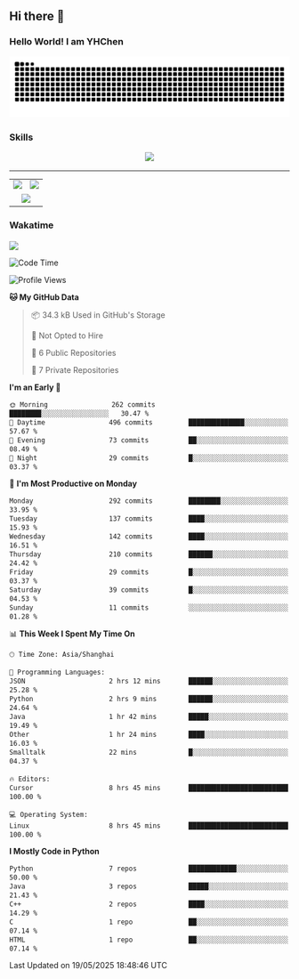 
## Hi there 👋

<!--
**YHChen0511/YHChen0511** is a ✨ _special_ ✨ repository because its `README.md` (this file) appears on your GitHub profile.

Here are some ideas to get you started:

- 🔭 I’m currently working on ...
- 🌱 I’m currently learning ...
- 👯 I’m looking to collaborate on ...
- 🤔 I’m looking for help with ...
- 💬 Ask me about ...
- 📫 How to reach me: ...
- 😄 Pronouns: ...
- ⚡ Fun fact: ...
-->
### Hello World!  I am YHChen

![](https://raw.githubusercontent.com/YHChen0511/YHChen0511/refs/heads/output/github-contribution-grid-snake.svg)

### Skills

<p align="center">
  <a href="https://skillicons.dev">
    <img src="https://skillicons.dev/icons?i=python,cpp,java,c,pytorch,git,docker,latex,mysql,linux,vscode" />
  </a>
</p>

---
<div align="center">
  <table style="width:100%;">
    <tr>
      <!-- 第一个图片 -->
      <td align="center">
        <img height='200' src="https://github-readme-stats.vercel.app/api?username=YHChen0511&show_icons=true" />
      </td>
      <!-- 第二个图片 -->
      <td align="center">
        <img height='200' src="https://github-readme-stats.vercel.app/api/top-langs/?username=YHChen0511&layout=compact" />
      </td>
    </tr>
    <!-- 第三个图片 -->
    <tr>
      <td colspan="2" align="center">
        <img height="220" src="https://github-readme-activity-graph.vercel.app/graph?username=YHChen0511&theme=github-compact&hide_border=true&area=true" />
      </td>
    </tr>
  </table>
</div>

### Wakatime
<img align="center" src="https://github-readme-stats.vercel.app/api/wakatime?username=YHChen0511&theme=transparent&hide_border=true&layout=compact&langs_count=20&range=last_30_days" />

<!--START_SECTION:waka-->
![Code Time](http://img.shields.io/badge/Code%20Time-228%20hrs%2058%20mins-blue)

![Profile Views](http://img.shields.io/badge/Profile%20Views-0-blue)

**🐱 My GitHub Data** 

> 📦 34.3 kB Used in GitHub's Storage 
 > 
> 🚫 Not Opted to Hire
 > 
> 📜 6 Public Repositories 
 > 
> 🔑 7 Private Repositories 
 > 
**I'm an Early 🐤** 

```text
🌞 Morning                262 commits         ████████░░░░░░░░░░░░░░░░░   30.47 % 
🌆 Daytime                496 commits         ██████████████░░░░░░░░░░░   57.67 % 
🌃 Evening                73 commits          ██░░░░░░░░░░░░░░░░░░░░░░░   08.49 % 
🌙 Night                  29 commits          █░░░░░░░░░░░░░░░░░░░░░░░░   03.37 % 
```
📅 **I'm Most Productive on Monday** 

```text
Monday                   292 commits         ████████░░░░░░░░░░░░░░░░░   33.95 % 
Tuesday                  137 commits         ████░░░░░░░░░░░░░░░░░░░░░   15.93 % 
Wednesday                142 commits         ████░░░░░░░░░░░░░░░░░░░░░   16.51 % 
Thursday                 210 commits         ██████░░░░░░░░░░░░░░░░░░░   24.42 % 
Friday                   29 commits          █░░░░░░░░░░░░░░░░░░░░░░░░   03.37 % 
Saturday                 39 commits          █░░░░░░░░░░░░░░░░░░░░░░░░   04.53 % 
Sunday                   11 commits          ░░░░░░░░░░░░░░░░░░░░░░░░░   01.28 % 
```


📊 **This Week I Spent My Time On** 

```text
🕑︎ Time Zone: Asia/Shanghai

💬 Programming Languages: 
JSON                     2 hrs 12 mins       ██████░░░░░░░░░░░░░░░░░░░   25.28 % 
Python                   2 hrs 9 mins        ██████░░░░░░░░░░░░░░░░░░░   24.64 % 
Java                     1 hr 42 mins        █████░░░░░░░░░░░░░░░░░░░░   19.49 % 
Other                    1 hr 24 mins        ████░░░░░░░░░░░░░░░░░░░░░   16.03 % 
Smalltalk                22 mins             █░░░░░░░░░░░░░░░░░░░░░░░░   04.37 % 

🔥 Editors: 
Cursor                   8 hrs 45 mins       █████████████████████████   100.00 % 

💻 Operating System: 
Linux                    8 hrs 45 mins       █████████████████████████   100.00 % 
```

**I Mostly Code in Python** 

```text
Python                   7 repos             ████████████░░░░░░░░░░░░░   50.00 % 
Java                     3 repos             █████░░░░░░░░░░░░░░░░░░░░   21.43 % 
C++                      2 repos             ████░░░░░░░░░░░░░░░░░░░░░   14.29 % 
C                        1 repo              ██░░░░░░░░░░░░░░░░░░░░░░░   07.14 % 
HTML                     1 repo              ██░░░░░░░░░░░░░░░░░░░░░░░   07.14 % 
```




 Last Updated on 19/05/2025 18:48:46 UTC
<!--END_SECTION:waka-->

